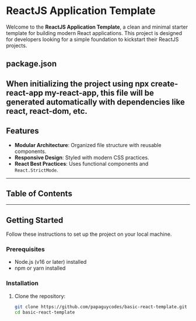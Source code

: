# ReactJS Application Template

Welcome to the **ReactJS Application Template**, a clean and minimal starter template for building modern React applications. This project is designed for developers looking for a simple foundation to kickstart their ReactJS projects.


## package.json

When initializing the project using npx create-react-app my-react-app, this file will be generated automatically with dependencies like react, react-dom, etc.
---

## Features

- **Modular Architecture**: Organized file structure with reusable components.
- **Responsive Design**: Styled with modern CSS practices.
- **React Best Practices**: Uses functional components and `React.StrictMode`.

---

## Table of Contents
---

## Getting Started

Follow these instructions to set up the project on your local machine.

### Prerequisites

- Node.js (v16 or later) installed
- npm or yarn installed

### Installation

1. Clone the repository:
   ```bash
   git clone https://github.com/papaguycodes/basic-react-template.git
   cd basic-react-template
